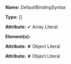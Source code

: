 **Name:** DefaultBindingSyntax

**Type:** []

**Attribute:** ✔ Array Literal

**Element(s):**

**Attribute:** ✘ Object Literal

**Attribute:** ✘ Object Literal

